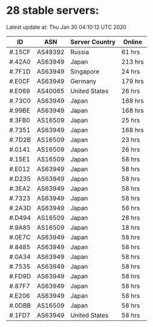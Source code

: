 # 28 stable servers:

Latest update at: Thu Jan 30 04:10:12 UTC 2020

| ID | ASN | Server Country | Online |
| -- | --- | -------------- | ------ |
| #.15CF | AS49392 | Russia | 61 hrs |
| #.42A0 | AS63949 | Japan | 213 hrs |
| #.7F1D | AS63949 | Singapore | 24 hrs |
| #.E0CF | AS63949 | Germany | 179 hrs |
| #.E069 | AS40065 | United States | 26 hrs |
| #.73C0 | AS63949 | Japan | 168 hrs |
| #.99BE | AS63949 | Japan | 168 hrs |
| #.3FB0 | AS16509 | Japan | 25 hrs |
| #.7351 | AS63949 | Japan | 168 hrs |
| #.7D2B | AS16509 | Japan | 23 hrs |
| #.0141 | AS16509 | Japan | 26 hrs |
| #.15E1 | AS16509 | Japan | 58 hrs |
| #.E012 | AS63949 | Japan | 58 hrs |
| #.D235 | AS63949 | Japan | 58 hrs |
| #.3EA2 | AS63949 | Japan | 58 hrs |
| #.7323 | AS63949 | Japan | 58 hrs |
| #.2A3D | AS63949 | Japan | 58 hrs |
| #.D494 | AS16509 | Japan | 28 hrs |
| #.9A85 | AS16509 | Japan | 18 hrs |
| #.0E7C | AS63949 | Japan | 58 hrs |
| #.8485 | AS63949 | Japan | 58 hrs |
| #.0A34 | AS63949 | Japan | 58 hrs |
| #.7535 | AS63949 | Japan | 58 hrs |
| #.FD9D | AS63949 | Japan | 58 hrs |
| #.87F7 | AS63949 | Japan | 58 hrs |
| #.E206 | AS63949 | Japan | 58 hrs |
| #.0DBB | AS16509 | Japan | 58 hrs |
| #.1FD7 | AS63949 | United States | 58 hrs |

